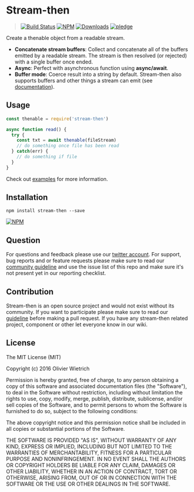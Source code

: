 # Stream-then

  > [![Build Status](https://travis-ci.org/bredele/stream-then.svg?branch=master)](https://travis-ci.org/bredele/stream-then)
  [![NPM](https://img.shields.io/npm/v/stream-then.svg)](https://www.npmjs.com/package/stream-then)
  [![Downloads](https://img.shields.io/npm/dm/stream-then.svg)](http://npm-stat.com/charts.html?package=stream-then)
  [![pledge](https://bredele.github.io/contributing-guide/community-pledge.svg)](https://github.com/bredele/contributing-guide/blob/master/community.md)


Create a thenable object from a readable stream.

  * **Concatenate stream buffers**: Collect and concatenate all of the buffers emitted by a readable stream. The stream is then resolved (or rejected) with a single buffer once ended.
  * **Async**: Perfect with asynchronous function using **async/await**.  
  * **Buffer mode**: Coerce result into a string by default. Stream-then also supports buffers and other things a stream can emit (see [documentation](/test)).


## Usage

```js
const thenable = require('stream-then')

async function read() {
  try {
    const txt = await thenable(fileStream)
    // do something once file has been read
  } catch(err) {
    // do something if file
  }
}
```

Check out [examples](/test) for more information.

## Installation

```shell
npm install stream-then --save
```

[![NPM](https://nodei.co/npm/stream-then.png)](https://nodei.co/npm/stream-then/)

## Question

For questions and feedback please use our [twitter account](https://twitter.com/bredeleca). For support, bug reports and or feature requests please make sure to read our
<a href="https://github.com/bredele/contributing-guide/blob/master/community.md" target="_blank">community guideline</a> and use the issue list of this repo and make sure it's not present yet in our reporting checklist.


## Contribution

Stream-then is an open source project and would not exist without its community. If you want to participate please make sure to read our <a href="https://github.com/bredele/contributing-guide/blob/master/community.md" target="_blank">guideline</a> before making a pull request. If you have any stream-then related project, component or other let everyone know in our wiki.

## License

The MIT License (MIT)

Copyright (c) 2016 Olivier Wietrich

Permission is hereby granted, free of charge, to any person obtaining a copy
of this software and associated documentation files (the "Software"), to deal
in the Software without restriction, including without limitation the rights
to use, copy, modify, merge, publish, distribute, sublicense, and/or sell
copies of the Software, and to permit persons to whom the Software is
furnished to do so, subject to the following conditions:

The above copyright notice and this permission notice shall be included in all
copies or substantial portions of the Software.

THE SOFTWARE IS PROVIDED "AS IS", WITHOUT WARRANTY OF ANY KIND, EXPRESS OR
IMPLIED, INCLUDING BUT NOT LIMITED TO THE WARRANTIES OF MERCHANTABILITY,
FITNESS FOR A PARTICULAR PURPOSE AND NONINFRINGEMENT. IN NO EVENT SHALL THE
AUTHORS OR COPYRIGHT HOLDERS BE LIABLE FOR ANY CLAIM, DAMAGES OR OTHER
LIABILITY, WHETHER IN AN ACTION OF CONTRACT, TORT OR OTHERWISE, ARISING FROM,
OUT OF OR IN CONNECTION WITH THE SOFTWARE OR THE USE OR OTHER DEALINGS IN THE
SOFTWARE.

